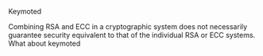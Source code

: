 
Keymoted

Combining RSA and ECC in a cryptographic system does not necessarily guarantee security equivalent to that of the individual RSA or ECC systems. What about keymoted